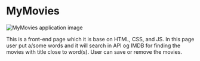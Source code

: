 # MyMovies

<image src="https://github.com/mkoohaki/MyMovies/blob/master/mymovies.JPG?raw=true" alt="MyMovies application image">

This is a front-end page which it is base on HTML, CSS, and JS. In this page user put a/some words and it will search in API og IMDB for finding the movies with title 
close to word(s). User can save or remove the movies.
